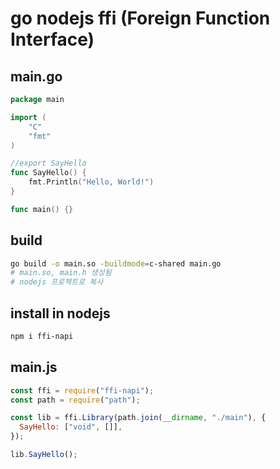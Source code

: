 # go nodejs ffi (Foreign Function Interface)

## main.go

```go
package main

import (
	"C"
	"fmt"
)

//export SayHello
func SayHello() {
	fmt.Println("Hello, World!")
}

func main() {}
```

## build

```sh
go build -o main.so -buildmode=c-shared main.go
# main.so, main.h 생성됨
# nodejs 프로젝트로 복사
```

## install in nodejs

```sh
npm i ffi-napi
```

## main.js

```js
const ffi = require("ffi-napi");
const path = require("path");

const lib = ffi.Library(path.join(__dirname, "./main"), {
  SayHello: ["void", []],
});

lib.SayHello();
```
